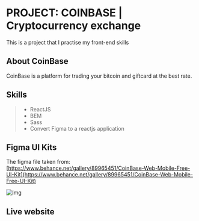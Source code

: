 # PROJECT: COINBASE | Cryptocurrency exchange

This is a project that I practise my front-end skills

## About CoinBase

CoinBase is a platform for trading your bitcoin and 
giftcard at the best rate.

## Skills

> * ReactJS
> * BEM
> * Sass
> * Convert Figma to a reactjs application

## Figma UI Kits

The figma file taken from: [https://www.behance.net/gallery/89965451/CoinBase-Web-Mobile-Free-UI-Kit](https://www.behance.net/gallery/89965451/CoinBase-Web-Mobile-Free-UI-Kit)

![img](https://i.imgur.com/XYmjtJM.png)

## Live website